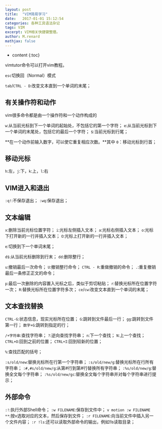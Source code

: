 ```yaml
---
layout: post
title:  "VIM简易学习"
date:   2017-01-01 15:12:54
categories: 各种工具语法杂记
tags: VIM
excerpt: VIM相关快捷键整理。
author: M.renard
mathjax: false
---
```


* content
{:toc}

vimtutor命令可以打开vim教程。

`esc`切换回（Normal）模式


`tab`/`CTRL - D`:改变文本直到一个单词的末尾；

## 有关操作符和动作

vim很多命令都是由一个操作符和一个动作构成的

`w`:从当前光标到下一个单词的起始处，不包括它的第一个字符；
`e`:从当前光标到下一个单词的末尾处，包括它的最后一个字符；
`$`:当前光标到行尾；

**在一个动作前输入数字，可以使它重复相应次数。**其中
`0`：移动光标到行首；

## 移动光标

`h`:左，`j`:下，`k`:上，`l`:右

## VIM进入和退出

`:q!`:不保存退出；
`:wq`:保存退出；

## 文本编辑

`x`:删除当前光标位置字符；
`i`:光标左侧插入文本；
`a`:光标右侧插入文本；
`o`:光标下打开新的一行并插入文本；
`O`:光标上打开新的一行并插入文本；

`e`:切换到下一个单词末尾；

`d$`:从当前光标删除到行末；
`dd`:删除整行；

`u`:撤销最后一次命令；
`U`:撤销整行命令；
`CTRL - R`:重做撤销的命令；
`.`:重复撤销最后一条修正正文的命令；

`p`:最后一次删除的内容置入光标之后，类似于剪切粘贴；
`r`:替换光标所在位置字符一次；
`R`:替换光标所在位置字符多次；
`ce`/`cw`:改变文本直到一个单词的末尾；

## 文本查找替换

`CTRL-G`:状态信息，现实光标所在位置；
`G`:跳转到文件最后一行；
`gg`:跳转到文件第一行；
`数字+G`:跳转到指定的行；

`/+字符串`:查找字符串；
`?`:逆向查找字符串；
`n`:下一个查找；
`N`:上一个查找；
`CTRL+O`:回到之前的位置；
`CTRL+I`:回到较新的位置；

`%`:查找匹配的括号；

`:s/old/new`:替换光标所在行第一个字符串；
`:s/old/new/g`:替换光标所在行所有字符串；
`:#,#s/old/new/g`:从第#行到第#行替换所有字符串；
`:%s/old/new/g`:替换全文每个字符串；
`:%s/old/new/gc`:替换全文每个字符串并对每个字符串进行提示；

## 外部命令

`:!`:执行外部Shell命令；
`:w FILENAME`:保存到文件中；
`v motion :w FILENAME **`:按v选取对应的文本，然后保存到文件；
`:r FILENAME`:向当前文件中插入另一个文件内容；
`:r !ls`:还可以读取外部命令的输出，例如!ls读取目录；





